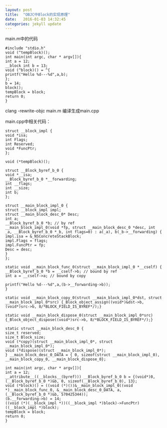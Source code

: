 ```yaml
---
layout: post
title:  "OBJC中Block的实现原理"
date:   2016-01-03 14:32:45
categories: jekyll update
---
```


main.m中的代码

    #include "stdio.h"
    void (^tempBlock)();
    int main(int argc, char * argv[]){
    int a = 12;
    __block int b = 13;
    void (^block)() = ^{
    printf("Hello %d---%d",a,b);
    };
    b = 14;
    block();
    tempBlock = block;
    return 0;
    }

clang -rewrite-objc main.m 编译生成main.cpp

main.cpp中相关代码：

    struct __block_impl {
    void *isa;
    int Flags;
    int Reserved;
    void *FuncPtr;
    };

    void (*tempBlock)();

    struct __Block_byref_b_0 {
    void *__isa;
    __Block_byref_b_0 *__forwarding;
    int __flags;
    int __size;
    int b;
    };

    struct __main_block_impl_0 {
    struct __block_impl impl;
    struct __main_block_desc_0* Desc;
    int a;
    __Block_byref_b_0 *b; // by ref
    __main_block_impl_0(void *fp, struct __main_block_desc_0 *desc, int _a, __Block_byref_b_0 *_b, int flags=0) : a(_a), b(_b->__forwarding) {
    impl.isa = &_NSConcreteStackBlock;
    impl.Flags = flags;
    impl.FuncPtr = fp;
    Desc = desc;
    }
    };

    static void __main_block_func_0(struct __main_block_impl_0 *__cself) {
    __Block_byref_b_0 *b = __cself->b; // bound by ref
    int a = __cself->a; // bound by copy

    printf("Hello %d---%d",a,(b->__forwarding->b));
    }

    static void __main_block_copy_0(struct __main_block_impl_0*dst, struct __main_block_impl_0*src) {_Block_object_assign((void*)&dst->b, (void*)src->b, 8/*BLOCK_FIELD_IS_BYREF*/);}

    static void __main_block_dispose_0(struct __main_block_impl_0*src) {_Block_object_dispose((void*)src->b, 8/*BLOCK_FIELD_IS_BYREF*/);}

    static struct __main_block_desc_0 {
    size_t reserved;
    size_t Block_size;
    void (*copy)(struct __main_block_impl_0*, struct __main_block_impl_0*);
    void (*dispose)(struct __main_block_impl_0*);
    } __main_block_desc_0_DATA = { 0, sizeof(struct __main_block_impl_0), __main_block_copy_0, __main_block_dispose_0};

    int main(int argc, char * argv[]){
    int a = 12;
    __attribute__((__blocks__(byref))) __Block_byref_b_0 b = {(void*)0,(__Block_byref_b_0 *)&b, 0, sizeof(__Block_byref_b_0), 13};
    void (*block)() = ((void (*)())&__main_block_impl_0((void *)__main_block_func_0, &__main_block_desc_0_DATA, a, (__Block_byref_b_0 *)&b, 570425344));
    (b.__forwarding->b) = 14;
    ((void (*)(__block_impl *))((__block_impl *)block)->FuncPtr)((__block_impl *)block);
    tempBlock = block;
    return 0;
    }

